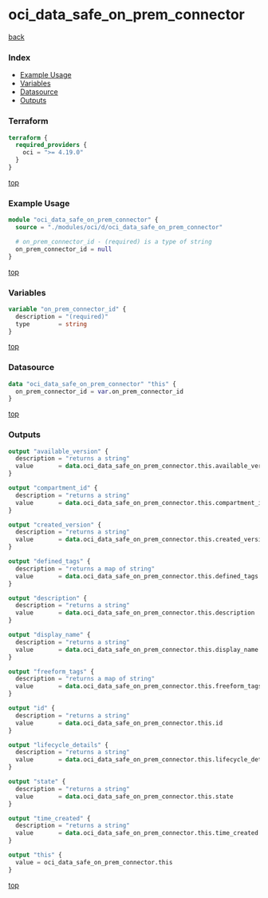 # oci_data_safe_on_prem_connector

[back](../oci.md)

### Index

- [Example Usage](#example-usage)
- [Variables](#variables)
- [Datasource](#datasource)
- [Outputs](#outputs)

### Terraform

```terraform
terraform {
  required_providers {
    oci = ">= 4.19.0"
  }
}
```

[top](#index)

### Example Usage

```terraform
module "oci_data_safe_on_prem_connector" {
  source = "./modules/oci/d/oci_data_safe_on_prem_connector"

  # on_prem_connector_id - (required) is a type of string
  on_prem_connector_id = null
}
```

[top](#index)

### Variables

```terraform
variable "on_prem_connector_id" {
  description = "(required)"
  type        = string
}
```

[top](#index)

### Datasource

```terraform
data "oci_data_safe_on_prem_connector" "this" {
  on_prem_connector_id = var.on_prem_connector_id
}
```

[top](#index)

### Outputs

```terraform
output "available_version" {
  description = "returns a string"
  value       = data.oci_data_safe_on_prem_connector.this.available_version
}

output "compartment_id" {
  description = "returns a string"
  value       = data.oci_data_safe_on_prem_connector.this.compartment_id
}

output "created_version" {
  description = "returns a string"
  value       = data.oci_data_safe_on_prem_connector.this.created_version
}

output "defined_tags" {
  description = "returns a map of string"
  value       = data.oci_data_safe_on_prem_connector.this.defined_tags
}

output "description" {
  description = "returns a string"
  value       = data.oci_data_safe_on_prem_connector.this.description
}

output "display_name" {
  description = "returns a string"
  value       = data.oci_data_safe_on_prem_connector.this.display_name
}

output "freeform_tags" {
  description = "returns a map of string"
  value       = data.oci_data_safe_on_prem_connector.this.freeform_tags
}

output "id" {
  description = "returns a string"
  value       = data.oci_data_safe_on_prem_connector.this.id
}

output "lifecycle_details" {
  description = "returns a string"
  value       = data.oci_data_safe_on_prem_connector.this.lifecycle_details
}

output "state" {
  description = "returns a string"
  value       = data.oci_data_safe_on_prem_connector.this.state
}

output "time_created" {
  description = "returns a string"
  value       = data.oci_data_safe_on_prem_connector.this.time_created
}

output "this" {
  value = oci_data_safe_on_prem_connector.this
}
```

[top](#index)